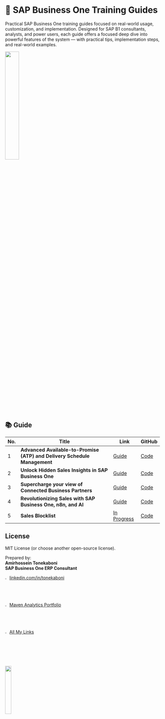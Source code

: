 # 📄 SAP Business One Training Guides
Practical SAP Business One training guides focused on real-world usage, customization, and implementation.
Designed for SAP B1 consultants, analysts, and power users, each guide offers a focused deep dive into powerful features of the system — with practical tips, implementation steps, and real-world examples.

   <img src="https://github.com/user-attachments/assets/23de988a-1c18-4938-8951-15715c6b1da4" width="30%">

## 📚 Guide
| No. | Title                      | Link | GitHub |
|--------|----------------------------|------|------|
| 1      | **Advanced Available-to-Promise (ATP) and Delivery Schedule Management**   | [Guide](https://www.linkedin.com/posts/tonekaboni_sap-business-one-available-to-promise-atp-activity-7330141250928508928-e81i?utm_source=share&utm_medium=member_desktop&rcm=ACoAABDb4BUBwrtNLCqckikLrx7TD4YP-5NCMfA) |[Code](https://github.com/atonekaboni/SBO_Inventory/)
| 2      | **Unlock Hidden Sales Insights in SAP Business One** | [Guide](https://www.linkedin.com/posts/tonekaboni_sap-business-one-recent-sales-items-activity-7332673836133281795-L2_k?utm_source=share&utm_medium=member_desktop&rcm=ACoAABDb4BUBwrtNLCqckikLrx7TD4YP-5NCMfA) |[Code](https://github.com/atonekaboni/SBO_Marketing)
| 3      | **Supercharge your view of Connected Business Partners**    | [Guide](https://www.linkedin.com/pulse/supercharge-your-view-connected-business-partners-tonekaboni-wayse/) |[Code](https://github.com/atonekaboni/SBO_ConnectedBP)
| 4      | **Revolutionizing Sales with SAP Business One, n8n, and AI** | [Guide](https://www.linkedin.com/posts/tonekaboni_automating-sap-business-one-with-n8n-activity-7338469577615421440-7kD7?utm_source=share&utm_medium=member_desktop&rcm=ACoAABDb4BUBwrtNLCqckikLrx7TD4YP-5NCMfA) |[Code](https://gist.github.com/atonekaboni)
| 5      | **Sales Blocklist** | [In Progress](https://www.linkedin.com/posts/tonekaboni) |[Code](https://gist.github.com/atonekaboni/7256d5944f675a44e4b511d8608ae791)


## License
MIT License (or choose another open-source license).

Prepared by: <br>**Amirhossein Tonekaboni**<br>**SAP Business One ERP Consultant**

<img src="https://github.com/user-attachments/assets/810e92a1-f6eb-4a5b-a2f5-ea61ad1241af" width="2%">   [linkedin.com/in/tonekaboni](https://www.linkedin.com/in/tonekaboni/)
<br><img src="https://media.licdn.com/dms/image/v2/C4E0BAQGKWpCXrVLm3Q/company-logo_200_200/company-logo_200_200/0/1630580865071/maven_analytics_logo?e=2147483647&v=beta&t=qcxrRWZs5vlYYcpVOg8wAci5gc0UJmV_L0QlzWdaqwc" width="2%"> [Maven Analytics Portfolio](https://mavenanalytics.io/project/33114)
<br><img src="https://github.com/user-attachments/assets/ac4ada0f-8e90-44cf-8fcc-d25c8ea98666" width="2%">   [All My Links](https://allmylinks.com/tonekaboni)

<br><img src="https://github.com/user-attachments/assets/4e896a21-e819-45d1-a709-c6bf81a6fb96" width="20%">
